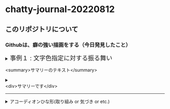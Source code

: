 # chatty-journal-20220812
## このリポジトリについて

### Githubは、癖の強い描画をする（今日発見したこと）

<details>
<summary><label style="font-size:1.2rem">事例１ : 文字色指定に対する振る舞い</label></summary>
<br/>★コード

```html
<p>文字色を<span style="color:red">赤く</span>する</p>
```
★結果<br>

Github|そのほか|メモ(対応策など)
----|----|----
<img src='./images/fig002.png' style="width:160px">|<img src='./images/fig001.png' style="width:160px">|Githubは無視する<br/>対応策はない模様

</details>

&lt;summary&gt;サマリーのテキスト&lt;/summary&gt;
<details>
<summary><div>&lt;div&gt;サマリーです&lt;/div&gt;</div></summary>
 <h3>タイトル</h3>
 <p>詳細ブロックの本文</p>
</details>




<hr/>
<details>
<summary>アコーディオンひな形(取り組み or 気づき or etc.)</summary>
 <h3>タイトル</h3>
 <ol>
  <li>番号付きリスト</li>
  <li></li>
 </ol>
 <ul>
  <li>記号付きリスト</li>
  <li></li>
 </ul>
</details>
